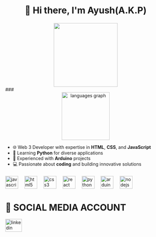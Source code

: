 <h1 align="center">👋 Hi there, I'm Ayush(A.K.P)</h1>

###

<div align="center">
  <img height="200" src="https://media.giphy.com/media/mClSIb1tCH6A8/giphy.gif"  />
</div>
###

<div align="center">
  <img src="https://github-readme-stats.vercel.app/api/top-langs?username=Ayushkumarpatel-AKP&locale=en&hide_title=false&layout=compact&card_width=320&langs_count=5&theme=rose_pine&hide_border=false&order=2" height="150" alt="languages graph"  />
</div>
<div>
<ul>
    <li>🌐 Web 3 Developer with expertise in <strong>HTML</strong>, <strong>CSS</strong>, and <strong>JavaScript</strong></li>
    <li>🐍 Learning <strong>Python</strong> for diverse applications</li>
    <li>🤖 Experienced with <strong>Arduino</strong> projects</li>
    <li>💻 Passionate about <strong>coding</strong> and building innovative solutions</li>
</ul>
</div>

###

<div align="left">
  <img src="https://cdn.jsdelivr.net/gh/devicons/devicon/icons/javascript/javascript-original.svg" height="40" alt="javascript logo"  />
  <img width="12" />
  <img src="https://cdn.jsdelivr.net/gh/devicons/devicon/icons/html5/html5-original.svg" height="40" alt="html5 logo"  />
  <img width="12" />
  <img src="https://cdn.jsdelivr.net/gh/devicons/devicon/icons/css3/css3-original.svg" height="40" alt="css3 logo"  />
  <img width="12" />
  <img src="https://cdn.jsdelivr.net/gh/devicons/devicon/icons/react/react-original.svg" height="40" alt="react logo"  />
  <img width="12" />
  <img src="https://cdn.jsdelivr.net/gh/devicons/devicon/icons/python/python-original.svg" height="40" alt="python logo"  />
  <img width="12" />
  <img src="https://cdn.jsdelivr.net/gh/devicons/devicon/icons/arduino/arduino-original.svg" height="40" alt="arduino logo"  />
  <img width="12" />
  <img src="https://cdn.jsdelivr.net/gh/devicons/devicon/icons/nodejs/nodejs-original.svg" height="40" alt="nodejs logo"  />
</div>

###


###


###
<h1 align="LEFT">🌟 SOCIAL MEDIA ACCOUNT</h1>

<div align="left">
  <a href="https://www.linkedin.com/in/ayush-kumar-patel-50276a281/" target="_blank">
    <img src="https://raw.githubusercontent.com/maurodesouza/profile-readme-generator/master/src/assets/icons/social/linkedin/default.svg" width="52" height="40" alt="linkedin logo"  />
  </a>
</div>

###
